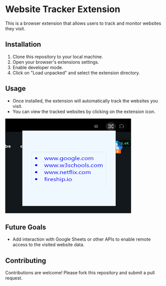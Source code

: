 # Website Tracker Extension

This is a browser extension that allows users to track and monitor websites they visit.

## Installation

1. Clone this repository to your local machine.
2. Open your browser's extensions settings.
3. Enable developer mode.
4. Click on "Load unpacked" and select the extension directory.

## Usage

- Once installed, the extension will automatically track the websites you visit.
- You can view the tracked websites by clicking on the extension icon.

<img src="image.png" alt="Extension Preview" width="400" height="300">

## Future Goals

- Add interaction with Google Sheets or other APIs to enable remote access to the visited website data.

## Contributing

Contributions are welcome! Please fork this repository and submit a pull request.
